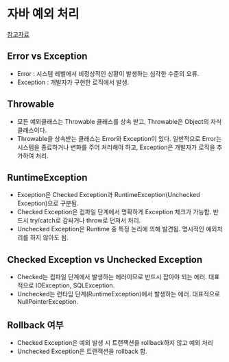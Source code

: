 # 자바 예외 처리
[참고자료](https://www.nextree.co.kr/p3239/)

## Error vs Exception
- Error : 시스템 레벨에서 비정상적인 상황이 발생하는 심각한 수준의 오류.
- Exception : 개발자가 구현한 로직에서 발생.

## Throwable
- 모든 예외클래스는 Throwable 클래스를 상속 받고, Throwable은 Object의 자식 클래스이다.
- Throwable을 상속받는 클래스는 Error와 Exception이 있다. 일반적으로 Error는 시스템을 종료하거나 변화를 주어 처리해야 하고, Exception은 개발자가 로직을 추가하여 처리.

## RuntimeException
- Exception은 Checked Exception과 RuntimeException(Unchecked Exception)으로 구분됨.
- Checked Exception은 컴파일 단계에서 명확하게 Exception 체크가 가능함. 반드시 try/catch로 감싸거나 throw로 던져서 처리.
- Unchecked Exception은 Runtime 중 특정 논리에 의해 발견됨. 명시적인 예외처리를 하지 않아도 됨.

## Checked Exception vs Unchecked Exception
- Checked는 컴파일 단계에서 발생하는 에러이므로 반드시 잡아야 되는 에러. 대표적으로 IOException, SQLException.
- Unchecked는 런타임 단계(RuntimeException)에서 발생하는 에러. 대표적으로 NullPointerException.

## Rollback 여부
- Checked Exception은 예외 발생 시 트랜잭션을 rollback하지 않고 예외 처리
- Unchecked Exception은 트랜잭션을 rollback 함.
